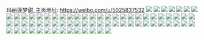 玛丽莲梦甜_主页地址: https://weibo.com/u/5025837532 
![](https://wx4.sinaimg.cn/mw2000/005u7TVGly1h9afy5xbq1j30u0147dp7.jpg) 
![](https://wx4.sinaimg.cn/mw2000/005u7TVGly1h94tq3gw0rj32802yo1l1.jpg) 
![](https://wx4.sinaimg.cn/mw2000/005u7TVGly1h94tq7fmwaj31o0280u0x.jpg) 
![](https://wx4.sinaimg.cn/mw2000/005u7TVGly1h94tq9h9j2j32802yokjo.jpg) 
![](https://wx4.sinaimg.cn/mw2000/005u7TVGly1h94tq6ch22j32802yoe84.jpg) 
![](https://wx4.sinaimg.cn/mw2000/005u7TVGly1h94tpwk16ij32802you10.jpg) 
![](https://wx4.sinaimg.cn/mw2000/005u7TVGly1h94tq0go2nj32802you10.jpg) 
![](https://wx4.sinaimg.cn/mw2000/005u7TVGly1h8rb9877g7j32c0340u10.jpg) 
![](https://wx4.sinaimg.cn/mw2000/005u7TVGly1h8rb9botpej32802yoe83.jpg) 
![](https://wx4.sinaimg.cn/mw2000/005u7TVGly1h8rb9c5ub6j30u01hc479.jpg) 
![](https://wx4.sinaimg.cn/mw2000/005u7TVGly1h8rb9coiscj30sl1ev13a.jpg) 
![](https://wx4.sinaimg.cn/mw2000/005u7TVGly1h8rb9ea9dfj32c0340kjm.jpg) 
![](https://wx4.sinaimg.cn/mw2000/005u7TVGly1h8rbd2qq5sj32802yoqv7.jpg) 
![](https://wx4.sinaimg.cn/mw2000/005u7TVGly1h8l2hfnj7rj32472yo4qs.jpg) 
![](https://wx4.sinaimg.cn/mw2000/005u7TVGly1h8l2hguh2hj321z2vlb2a.jpg) 
![](https://wx4.sinaimg.cn/mw2000/005u7TVGly1h8l2hi5oigj323g2xm1kz.jpg) 
![](https://wx4.sinaimg.cn/mw2000/005u7TVGly1h8l2hj6m9oj32472yo7wi.jpg) 
![](https://wx4.sinaimg.cn/mw2000/005u7TVGly1h8l2hdr8l6j322o2rkb2a.jpg) 
![](https://wx4.sinaimg.cn/mw2000/005u7TVGly1h8l2hka8hrj32412yg1kz.jpg) 
![](https://wx4.sinaimg.cn/mw2000/005u7TVGly1h85m52kfg2j32dc35sqva.jpg) 
![](https://wx4.sinaimg.cn/mw2000/005u7TVGly1h85m4w5kiqj328030ze85.jpg) 
![](https://wx4.sinaimg.cn/mw2000/005u7TVGly1h85m59lb40j32802yp4qu.jpg) 
![](https://wx4.sinaimg.cn/mw2000/005u7TVGly1h85m5f5e44j32802yokjq.jpg) 
![](https://wx4.sinaimg.cn/mw2000/005u7TVGly1h7zb0f6dgvj324a36cnpe.jpg) 
![](https://wx4.sinaimg.cn/mw2000/005u7TVGly1h7zb0ise6sj324a36cu0y.jpg) 
![](https://wx4.sinaimg.cn/mw2000/005u7TVGly1h7sdsi5qn1j32dc35sb2d.jpg) 
![](https://wx4.sinaimg.cn/mw2000/005u7TVGly1h7sdsp3hd9j32dc35se84.jpg) 
![](https://wx4.sinaimg.cn/mw2000/005u7TVGly1h7sds9pbujj32dc35s7wj.jpg) 
![](https://wx4.sinaimg.cn/mw2000/005u7TVGly1h7bz4qxnotj32472yohdv.jpg) 
![](https://wx4.sinaimg.cn/mw2000/005u7TVGly1h7bz4u50iqj32432yj7wj.jpg) 
![](https://wx4.sinaimg.cn/mw2000/005u7TVGly1h7bz523g40j32472yoqv6.jpg) 
![](https://wx4.sinaimg.cn/mw2000/005u7TVGly1h7bz4x4c1kj329a35s7wi.jpg) 
![](https://wx4.sinaimg.cn/mw2000/005u7TVGly1h7bz4z9qtkj329k3664qp.jpg) 
![](https://wx4.sinaimg.cn/mw2000/005u7TVGly1h7bz4kbdccj31j52577gj.jpg) 
![](https://wx4.sinaimg.cn/mw2000/005u7TVGly1h7765oxdzwj30u014012t.jpg) 
![](https://wx4.sinaimg.cn/mw2000/005u7TVGly1h7765pdlkyj30u0140gqi.jpg) 
![](https://wx4.sinaimg.cn/mw2000/005u7TVGly1h7765pq5thj30u0140ahn.jpg) 
![](https://wx4.sinaimg.cn/mw2000/005u7TVGly1h7765on4prj30u013z7dw.jpg) 
![](https://wx4.sinaimg.cn/mw2000/005u7TVGly1h7765q5e56j30u013zjzj.jpg) 
![](https://wx4.sinaimg.cn/mw2000/005u7TVGly1h7765qjphuj30u013zgp1.jpg) 
![](https://wx4.sinaimg.cn/mw2000/005u7TVGly1h6w3i2xevdj32c03414qs.jpg) 
![](https://wx4.sinaimg.cn/mw2000/005u7TVGly1h6w3i8muylj32c03414qs.jpg) 
![](https://wx4.sinaimg.cn/mw2000/005u7TVGly1h6w3hz5lofj327535s1kx.jpg) 
![](https://wx4.sinaimg.cn/mw2000/005u7TVGly1h6w3iap4maj323l30ob2b.jpg) 
![](https://wx4.sinaimg.cn/mw2000/005u7TVGly1h6mnbixcvaj31uc2llq9i.jpg) 
![](https://wx4.sinaimg.cn/mw2000/005u7TVGly1h6mnbkicwkj31xu2pstge.jpg) 
![](https://wx4.sinaimg.cn/mw2000/005u7TVGly1h6mnblwxvij31x02oke82.jpg) 
![](https://wx4.sinaimg.cn/mw2000/005u7TVGly1h6fhxbcudzj30wi14nnaz.jpg) 
![](https://wx4.sinaimg.cn/mw2000/005u7TVGly1h6fhxabrwwj30wi14n3zr.jpg) 
![](https://wx4.sinaimg.cn/mw2000/005u7TVGly1h6fhxc5d8xj30wi14nh00.jpg) 
![](https://wx4.sinaimg.cn/mw2000/005u7TVGly1h60m95vv1jj33402c14qq.jpg) 
![](https://wx4.sinaimg.cn/mw2000/005u7TVGly1h60m98mtxhj33402c1wnd.jpg) 
![](https://wx4.sinaimg.cn/mw2000/005u7TVGly1h60m94qbyhj33402c14a9.jpg) 
![](https://wx4.sinaimg.cn/mw2000/005u7TVGly1h60m99kwalj320h2thjyn.jpg) 
![](https://wx4.sinaimg.cn/mw2000/005u7TVGly1h60m9b3g6oj3280340x6q.jpg) 
![](https://wx4.sinaimg.cn/mw2000/005u7TVGly1h60m9c2rqyj3280340dmz.jpg) 
![](https://wx4.sinaimg.cn/mw2000/005u7TVGly1h5yccpuy6vj32802ypk89.jpg) 
![](https://wx4.sinaimg.cn/mw2000/005u7TVGly1h5yccjst44j32dr3671l0.jpg) 
![](https://wx4.sinaimg.cn/mw2000/005u7TVGly1h5w37a0ubwj32df35su10.jpg) 
![](https://wx4.sinaimg.cn/mw2000/005u7TVGly1h5w37b9gvmj3280340kjm.jpg) 
![](https://wx4.sinaimg.cn/mw2000/005u7TVGly1h5w37epzcgj32df35s4qs.jpg) 
![](https://wx4.sinaimg.cn/mw2000/005u7TVGly1h5w37g2c3xj329j365kjm.jpg) 
![](https://wx4.sinaimg.cn/mw2000/005u7TVGly1h5w37hsre8j3280340u0z.jpg) 
![](https://wx4.sinaimg.cn/mw2000/005u7TVGly1h5w37jc5dzj323u2y6x6q.jpg) 
![](https://wx4.sinaimg.cn/mw2000/005u7TVGly1h5gyh45xc7j31ep1yze81.jpg) 
![](https://wx4.sinaimg.cn/mw2000/005u7TVGly1h5gyh4zgd9j31bf1ue1kx.jpg) 
![](https://wx4.sinaimg.cn/mw2000/005u7TVGly1h5cbc9z35yj327t2x67wj.jpg) 
![](https://wx4.sinaimg.cn/mw2000/005u7TVGly1h5cbccc3c7j32802x6hdv.jpg) 
![](https://wx4.sinaimg.cn/mw2000/005u7TVGly1h4jfddme7nj32yo280qv7.jpg) 
![](https://wx4.sinaimg.cn/mw2000/005u7TVGly1h4jfdhrimdj32802you0z.jpg) 
![](https://wx4.sinaimg.cn/mw2000/005u7TVGly1h4ep6eepbwj32c033vqv6.jpg) 
